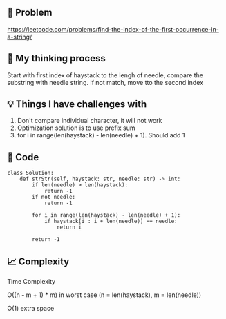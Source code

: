 ## 🧩 Problem
https://leetcode.com/problems/find-the-index-of-the-first-occurrence-in-a-string/

## 💭 My thinking process
Start with first index of haystack to the lengh of needle, compare the substring with needle string. If not match, move tto the second index

## 💡 Things I have challenges with
1. Don't compare individual character, it will not work
2. Optimization solution is to use prefix sum
3. for i in range(len(haystack) - len(needle) + 1). Should add 1

## 🧠 Code
```
class Solution:
    def strStr(self, haystack: str, needle: str) -> int:
        if len(needle) > len(haystack):
            return -1
        if not needle: 
            return -1

        for i in range(len(haystack) - len(needle) + 1):
            if haystack[i : i + len(needle)] == needle:
                return i
        
        return -1

```

## 📈 Complexity
Time Complexity

O((n - m + 1) * m) in worst case
(n = len(haystack), m = len(needle))

O(1) extra space